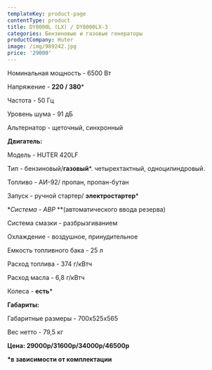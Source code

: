 ```yaml
---
templateKey: product-page
contentType: product
title: DY8000L (LX) / DY8000LX-3
categories: Бензиновые и газовые генераторы
productCompany: Huter
image: /img/989242.jpg
price: '29000'
---
```

Номинальная мощность - 6500 Вт

Напряжение - **220 / 380***

Частота - 50 Гц

Уровень шума - 91 дБ

Альтернатор - щеточный, синхронный

**Двигатель:**

Модель - HUTER 420LF

Тип - бензиновый/**газовый***. четырехтактный, одноцилиндровый.

Топливо - АИ-92/ пропан, пропан-бутан

Запуск - ручной стартер/ **электростартер***

**Система - АВР* **(автоматического ввода резерва)

Система смазки - разбрызгиванием

Охлаждение - воздушное, принудительное

Емкость топливного бака - 25 л

Расход топлива - 374 г/кВтч

Расход масла - 6,8 г/кВтч

Колеса - **есть***

**Габариты:**

Габаритные размеры - 700х525х565

Вес нетто - 79,5 кг

**Цена: 29000р/31600р/34000p/46500p**

**\*в зависимости от комплектации**
